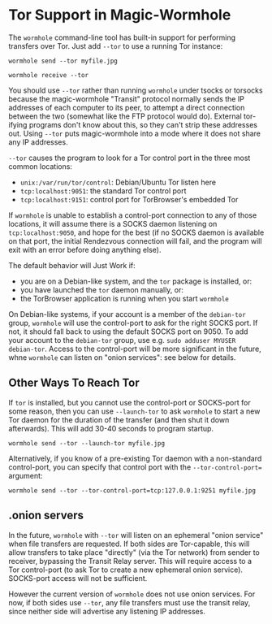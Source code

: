 # Tor Support in Magic-Wormhole

The ``wormhole`` command-line tool has built-in support for performing transfers over Tor. Just add ``--tor`` to use a running Tor instance:

```
wormhole send --tor myfile.jpg
 
wormhole receive --tor
```

You should use ``--tor`` rather than running ``wormhole`` under tsocks or torsocks because the magic-wormhole "Transit" protocol normally sends the IP addresses of each computer to its peer, to attempt a direct connection between the two (somewhat like the FTP protocol would do). External tor-ifying programs don't know about this, so they can't strip these addresses out. Using ``--tor`` puts magic-wormhole into a mode where it does not share any IP addresses.

``--tor`` causes the program to look for a Tor control port in the three most common locations:

* ``unix:/var/run/tor/control``: Debian/Ubuntu Tor listen here
* ``tcp:localhost:9051``: the standard Tor control port
* ``tcp:localhost:9151``: control port for TorBrowser's embedded Tor

If ``wormhole`` is unable to establish a control-port connection to any of those locations, it will assume there is a SOCKS daemon listening on ``tcp:localhost:9050``, and hope for the best (if no SOCKS daemon is available on that port, the initial Rendezvous connection will fail, and the program will exit with an error before doing anything else).

The default behavior will Just Work if:

* you are on a Debian-like system, and the ``tor`` package is installed, or:
* you have launched the ``tor`` daemon manually, or:
* the TorBrowser application is running when you start ``wormhole``

On Debian-like systems, if your account is a member of the ``debian-tor`` group, ``wormhole`` will use the control-port to ask for the right SOCKS port. If not, it should fall back to using the default SOCKS port on 9050. To add your account to the ``debian-tor`` group, use e.g. ``sudo adduser MYUSER debian-tor``. Access to the control-port will be more significant in the future, whne ``wormhole`` can listen on "onion services": see below for details.

## Other Ways To Reach Tor

If ``tor`` is installed, but you cannot use the control-port or SOCKS-port for some reason, then you can use ``--launch-tor`` to ask ``wormhole`` to start a new Tor daemon for the duration of the transfer (and then shut it down afterwards). This will add 30-40 seconds to program startup.

```
wormhole send --tor --launch-tor myfile.jpg
```

Alternatively, if you know of a pre-existing Tor daemon with a non-standard control-port, you can specify that control port with the ``--tor-control-port=`` argument:

```
wormhole send --tor --tor-control-port=tcp:127.0.0.1:9251 myfile.jpg
```

## .onion servers

In the future, ``wormhole`` with ``--tor`` will listen on an ephemeral "onion service" when file transfers are requested. If both sides are Tor-capable, this will allow transfers to take place "directly" (via the Tor network) from sender to receiver, bypassing the Transit Relay server. This will require access to a Tor control-port (to ask Tor to create a new ephemeral onion service). SOCKS-port access will not be sufficient.

However the current version of ``wormhole`` does not use onion services. For now, if both sides use ``--tor``, any file transfers must use the transit relay, since neither side will advertise any listening IP addresses.
